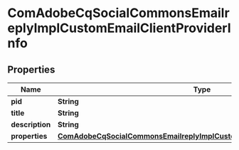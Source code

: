 

# ComAdobeCqSocialCommonsEmailreplyImplCustomEmailClientProviderInfo

## Properties

Name | Type | Description | Notes
------------ | ------------- | ------------- | -------------
**pid** | **String** |  |  [optional]
**title** | **String** |  |  [optional]
**description** | **String** |  |  [optional]
**properties** | [**ComAdobeCqSocialCommonsEmailreplyImplCustomEmailClientProviderProperties**](ComAdobeCqSocialCommonsEmailreplyImplCustomEmailClientProviderProperties.md) |  |  [optional]



